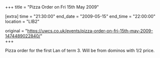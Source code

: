+++
title = "Pizza Order on Fri 15th May 2009"

[extra]
time = "21:30:00"
end_date = "2009-05-15"
end_time = "22:00:00"
location = "LIB2"

original = "https://uwcs.co.uk/events/pizza-order-on-fri-15th-may-2009-1474489022840/"    
+++

Pizza order for the first Lan of term 3. Will be from dominos with 1/2 price.

